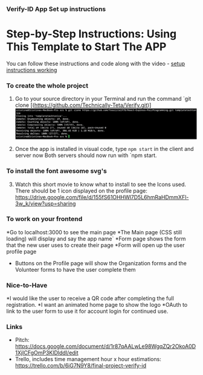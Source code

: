 ### Verify-ID App Set up instructions


# Step-by-Step Instructions: Using This Template to Start The APP
You can follow these instructions and code along with the video - [setup instructions working](https://www.dropbox.com/s/tthmdat3n3vp3be/SettingUpTemplate.mov?dl=0)

### To create the whole project
1. Go to your source directory in your Terminal and run the command `git clone [(https://github.com/Technically-Teta/Verify.git)]
![You will see something like this in your terminal.](https://github.com/Yosolita1978/screenshoots/blob/main/template/Screen%20Shot%202022-03-20%20at%207.50.46%20PM.png?raw=true)

2. Once the app is installed in visual code, type `npm start` in the client and server now Both servers should now run with `npm start.


### To install the font awesome svg's 
3. Watch this short movie to know what to install to see the Icons used. There should be 1 icon displayed on the profile page:
https://drive.google.com/file/d/155fS61OHHWl7D5L6hmRaHDmmXFl-3w_k/view?usp=sharing
   
   
### To work on your frontend
*Go to localhost:3000 to see the main  page
*The Main page (CSS still loading) will display and say the app name`
*Form page shows  the form that the new user uses to create their page
*Form will open up the user profile page
* Buttons on the Profile page will show the Organization forms and the Volunteer forms to have the user complete them


### Nice-to-Have
*I would like the user to receive a QR code after completing the full registration.
*I want an animated home page to show the logo
*OAuth to link to the user form to use it for account login for continued use.


### Links
* Pitch: https://docs.google.com/document/d/1r87qAALwLe98WgqZQr2OkoA0D1XjICFgOmP3KIDlddI/edit
* Trello, includes time management hour x hour estimations: https://trello.com/b/6iG7N9Y8/final-project-verify-id
